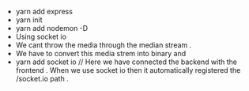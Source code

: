 - yarn add express 
- yarn init
- yarn add nodemon -D
- Using socket io 
- We cant throw the media through the median stream .
- We have to convert this media strem into binary and 
- yarn add socket io 
   <script src="/socket.io/socket.io.js"></script> // Here we have connected the backend with the frontend .
   When we use socket io then  it automatically registered the /socket.io path  .
   